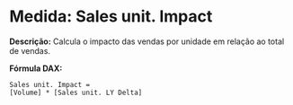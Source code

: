 # Medida: Sales unit. Impact

**Descrição:** Calcula o impacto das vendas por unidade em relação ao total de vendas.

**Fórmula DAX:**
```DAX
Sales unit. Impact = 
[Volume] * [Sales unit. LY Delta]

